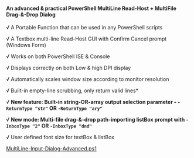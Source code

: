 #### An advanced & practical PowerShell MultiLine Read-Host + MultiFile Drag-&-Drop Dialog

√ A Portable Function that can be used in any PowerShell scripts

√ A Textbox multi-line Read-Host GUI with Confirm Cancel prompt (Windows Form)

√ Works on both PowerShell ISE & Console

√ Displays correctly on both Low & high DPI display

√ Automatically scales window size according to monitor resolution

√ Built-in empty-line scrubbing, only return valid lines*

√ **New feature: Built-in string-OR-array output selection parameter - `-ReturnType "str"` OR `-ReturnType "ary"`**

√ **New mode: Multi-file drag-&-drop path-importing listBox prompt with `-InboxType "2"` OR `-InboxType "dnd"`**

√ User defined font size for textBox & listBox

[MultiLine-Input-Dialog-Advanced.ps1](MultiLine-Input-Dialog-Advanced.ps1)
